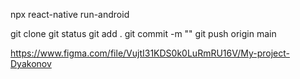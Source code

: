 npx react-native run-android

git clone
git status
git add .
git commit -m ""
git push origin main

https://www.figma.com/file/VujtI31KDS0k0LuRmRU16V/My-project-Dyakonov